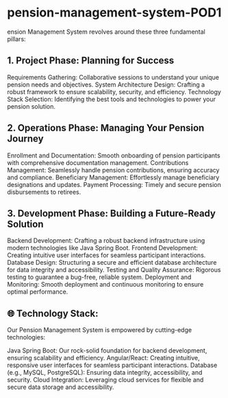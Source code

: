 # pension-management-system-POD1
ension Management System revolves around these three fundamental pillars:
## 1. Project Phase: Planning for Success

Requirements Gathering: Collaborative sessions to understand your unique pension needs and objectives.
System Architecture Design: Crafting a robust framework to ensure scalability, security, and efficiency.
Technology Stack Selection: Identifying the best tools and technologies to power your pension solution.

## 2. Operations Phase: Managing Your Pension Journey

Enrollment and Documentation: Smooth onboarding of pension participants with comprehensive documentation management.
Contributions Management: Seamlessly handle pension contributions, ensuring accuracy and compliance.
Beneficiary Management: Effortlessly manage beneficiary designations and updates.
Payment Processing: Timely and secure pension disbursements to retirees.
## 3. Development Phase: Building a Future-Ready Solution

Backend Development: Crafting a robust backend infrastructure using modern technologies like Java Spring Boot.
Frontend Development: Creating intuitive user interfaces for seamless participant interactions.
Database Design: Structuring a secure and efficient database architecture for data integrity and accessibility.
Testing and Quality Assurance: Rigorous testing to guarantee a bug-free, reliable system.
Deployment and Monitoring: Smooth deployment and continuous monitoring to ensure optimal performance.

## 🌐 Technology Stack:
Our Pension Management System is empowered by cutting-edge technologies:

Java Spring Boot: Our rock-solid foundation for backend development, ensuring scalability and efficiency.
Angular/React: Creating intuitive, responsive user interfaces for seamless participant interactions.
Database (e.g., MySQL, PostgreSQL): Ensuring data integrity, accessibility, and security.
Cloud Integration: Leveraging cloud services for flexible and secure data storage and accessibility.
